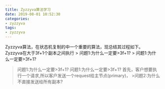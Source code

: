 ```yaml
---
title: Zyzzyva算法学习
date: 2019-08-01 10:52:30
categories:
- zyzzyva
tags: 
- zyzzyva
---
```


Zyzzyva算法，在状态机复制的中一个重要的算法，现总结其过程如下。
Zyzzyva在大于3f+1个副本之间执行
    >  问题1:为什么一定要>3f+1?
    > 问题1:为什么一定要>3f+1?
> 问题1:为什么一定要>3f+1?
  > 问题1:为什么一定要>3f+1?
首先，客户想要执行一个请求,所以客户发送一个request给主节点(primary)，
    >问题2:为什么不直接发送给所有副本?



